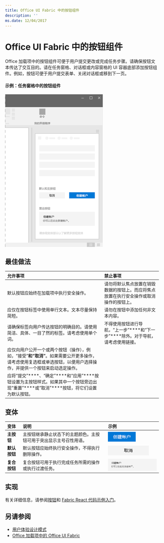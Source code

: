 ```yaml
---
title: Office UI Fabric 中的按钮组件
description: ''
ms.date: 12/04/2017
---
```


# <a name="button-component-in-office-ui-fabric"></a>Office UI Fabric 中的按钮组件

Office 加载项中的按钮组件可便于用户提交更改或完成任务步骤。请确保按钮文本传达了交互目的。请在任务窗格、对话框或内容窗格的 UI 容器底部添加按钮组件。例如，按钮可便于用户提交表单、关闭对话框或移到下一页。
  
#### <a name="example-buttons-in-a-task-pane"></a>示例：任务窗格中的按钮组件

![显示按钮的图像](../images/overview-with-app-button.png)

## <a name="best-practices"></a>最佳做法

|**允许事项**|**禁止事项**|
|:-----|:--------|
|默认按钮应始终在加载项中执行安全操作。 |请勿将默认焦点放置在销毁数据的按钮上。而应将焦点放置在执行安全操作或取消操作的按钮上。|
|应仅在按钮标签中使用单行文本。文本尽量保持简短。|请勿在按钮中添加任何非文本内容。|
|请确保标签向用户传达按钮的明确目的。请使用简洁、具体、一目了然的标签。请考虑使用单个词。|不得使用按钮进行导航，“上一步”****和“下一步”****除外。对于导航，请考虑使用链接。|
|应仅向用户公开一个或两个按钮（操作），例如，“接受”****和“取消”****。如果需要公开更多操作，请考虑使用复选框或单选按钮，以便用户选择操作，并提供一个按钮来启动选定操作。||
|应将“提交”****、“确定”****和“应用”****按钮设置为主按钮样式。如果其中一个按钮旁边出现“重置”****或“取消”****按钮，将它们设置为默认按钮。| |

## <a name="variants"></a>变体

|**变体**|**说明**|**示例**|
|:------------|:--------------|:----------|
|**主按钮**|主按钮继承静止状态下的主题颜色。主按钮可用于突出显示主号召性用语。|![主按钮图像](../images/button-primary.png)|
|**默认按钮**|默认按钮应始终执行安全操作，不得执行删除操作。|![默认按钮图像](../images/button-default.png)|
|**复合按钮**|复合按钮可用于执行完成任务所需的操作或执行过渡任务。|![复合按钮图像](../images/button-compound.png)|

## <a name="implementation"></a>实现

有关详细信息，请参阅[按钮](https://dev.office.com/fabric#/components/button)和 [Fabric React 代码示例入门](https://github.com/OfficeDev/Word-Add-in-GettingStartedFabricReact)。

## <a name="see-also"></a>另请参阅

- [用户体验设计模式](https://github.com/OfficeDev/Office-Add-in-UX-Design-Patterns-Code)
- [Office 加载项中的 Office UI Fabric](office-ui-fabric.md)
